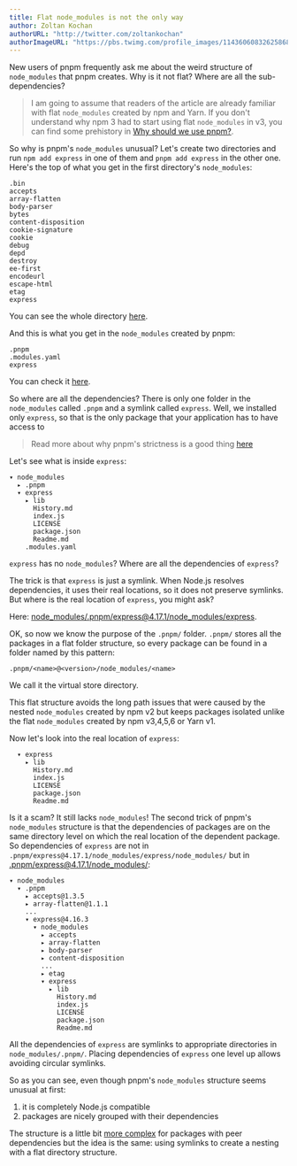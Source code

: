 ```yaml
---
title: Flat node_modules is not the only way
author: Zoltan Kochan
authorURL: "http://twitter.com/zoltankochan"
authorImageURL: "https://pbs.twimg.com/profile_images/1143606083262586880/EW2GCFKK_400x400.jpg"
---
```


New users of pnpm frequently ask me about the weird structure of `node_modules` that pnpm creates. Why is it not flat? Where are all the sub-dependencies?

<!--truncate-->

> I am going to assume that readers of the article are already familiar with flat `node_modules` created by npm and Yarn. If you don't understand why npm 3 had to start using flat `node_modules` in v3, you can find some prehistory in [Why should we use pnpm?](https://www.kochan.io/nodejs/why-should-we-use-pnpm.html).

So why is pnpm's `node_modules` unusual? Let's create two directories and run `npm add express` in one of them and `pnpm add express` in the other one. Here's the top of what you get in the first directory's `node_modules`:

```text
.bin
accepts
array-flatten
body-parser
bytes
content-disposition
cookie-signature
cookie
debug
depd
destroy
ee-first
encodeurl
escape-html
etag
express
```

You can see the whole directory [here](https://github.com/zkochan/comparing-node-modules/tree/master/npm-example/node_modules).

And this is what you get in the `node_modules` created by pnpm:

```text
.pnpm
.modules.yaml
express
```

You can check it [here](https://github.com/zkochan/comparing-node-modules/tree/master/pnpm5-example/node_modules).

So where are all the dependencies? There is only one folder in the `node_modules` called `.pnpm` and a symlink called `express`. Well, we installed only `express`, so that is the only package that your application has to have access to 

> Read more about why pnpm's strictness is a good thing [here](https://medium.com/pnpm/pnpms-strictness-helps-to-avoid-silly-bugs-9a15fb306308)

Let's see what is inside `express`:

```text
▾ node_modules
  ▸ .pnpm
  ▾ express
    ▸ lib
      History.md
      index.js
      LICENSE
      package.json
      Readme.md
    .modules.yaml
```

`express` has no `node_modules`? Where are all the dependencies of `express`?

The trick is that `express` is just a symlink. When Node.js resolves dependencies, it uses their real locations, so it does not preserve symlinks. But where is the real location of `express`, you might ask?

Here: [node_modules/.pnpm/express@4.17.1/node_modules/express](https://github.com/zkochan/comparing-node-modules/tree/master/pnpm5-example/node_modules/.pnpm/express@4.17.1/node_modules/express).

OK, so now we know the purpose of the `.pnpm/` folder. `.pnpm/` stores all the packages in a flat folder structure, so every package can be found in a folder named by this pattern:

```text
.pnpm/<name>@<version>/node_modules/<name>
```

We call it the virtual store directory.

This flat structure avoids the long path issues that were caused by the nested `node_modules` created by npm v2 but keeps packages isolated unlike the flat `node_modules` created by npm v3,4,5,6 or Yarn v1.

Now let's look into the real location of `express`:

```text
  ▾ express
    ▸ lib
      History.md
      index.js
      LICENSE
      package.json
      Readme.md
```

Is it a scam? It still lacks `node_modules`! The second trick of pnpm's `node_modules` structure is that the dependencies of packages are on the same directory level on which the real location of the dependent package. So dependencies of `express` are not in `.pnpm/express@4.17.1/node_modules/express/node_modules/` but in [.pnpm/express@4.17.1/node_modules/](https://github.com/zkochan/comparing-node-modules/tree/master/pnpm5-example/node_modules/.pnpm/express@4.17.1/node_modules):

```text
▾ node_modules
  ▾ .pnpm
    ▸ accepts@1.3.5
    ▸ array-flatten@1.1.1
    ...
    ▾ express@4.16.3
      ▾ node_modules
        ▸ accepts
        ▸ array-flatten
        ▸ body-parser
        ▸ content-disposition
        ...
        ▸ etag
        ▾ express
          ▸ lib
            History.md
            index.js
            LICENSE
            package.json
            Readme.md
```

All the dependencies of `express` are symlinks to appropriate directories in `node_modules/.pnpm/`. Placing dependencies of `express` one level up allows avoiding circular symlinks.

So as you can see, even though pnpm's `node_modules` structure seems unusual at first:

1. it is completely Node.js compatible
2. packages are nicely grouped with their dependencies

The structure is a little bit [more complex](/how-peers-are-resolved) for packages with peer dependencies but the idea is the same: using symlinks to create a nesting with a flat directory structure.
